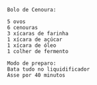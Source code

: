 
	Bolo de Cenoura:

	5 ovos
	6 cenouras
	3 xícaras de farinha
	1 xícara de açúcar
	1 xícara de óleo
	1 colher de fermento

	Modo de preparo:
	Bata tudo no liquidificador
	Asse por 40 minutos	
